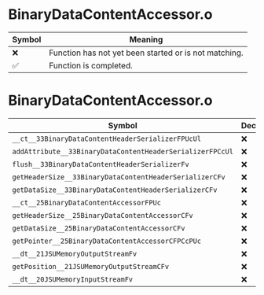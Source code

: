 # BinaryDataContentAccessor.o
| Symbol | Meaning 
| ------------- | ------------- 
| :x: | Function has not yet been started or is not matching. 
| :white_check_mark: | Function is completed. 


# BinaryDataContentAccessor.o
| Symbol | Decompiled? |
| ------------- | ------------- |
| `__ct__33BinaryDataContentHeaderSerializerFPUcUl` | :x: |
| `addAttribute__33BinaryDataContentHeaderSerializerFPCcUl` | :x: |
| `flush__33BinaryDataContentHeaderSerializerFv` | :x: |
| `getHeaderSize__33BinaryDataContentHeaderSerializerCFv` | :x: |
| `getDataSize__33BinaryDataContentHeaderSerializerCFv` | :x: |
| `__ct__25BinaryDataContentAccessorFPUc` | :x: |
| `getHeaderSize__25BinaryDataContentAccessorCFv` | :x: |
| `getDataSize__25BinaryDataContentAccessorCFv` | :x: |
| `getPointer__25BinaryDataContentAccessorCFPCcPUc` | :x: |
| `__dt__21JSUMemoryOutputStreamFv` | :x: |
| `getPosition__21JSUMemoryOutputStreamCFv` | :x: |
| `__dt__20JSUMemoryInputStreamFv` | :x: |
